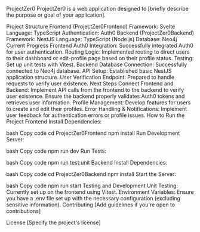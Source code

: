 ProjectZer0
ProjectZer0 is a web application designed to [briefly describe the purpose or goal of your application].

Project Structure
Frontend (ProjectZer0Frontend)
Framework: Svelte
Language: TypeScript
Authentication: Auth0
Backend (ProjectZer0Backend)
Framework: NestJS
Language: TypeScript (Node.js)
Database: Neo4j
Current Progress
Frontend
Auth0 Integration: Successfully integrated Auth0 for user authentication.
Routing Logic: Implemented routing to direct users to their dashboard or edit-profile page based on their profile status.
Testing: Set up unit tests with Vitest.
Backend
Database Connection: Successfully connected to Neo4j database.
API Setup: Established basic NestJS application structure.
User Verification Endpoint: Prepared to handle requests to verify user existence.
Next Steps
Connect Frontend and Backend:
Implement API calls from the frontend to the backend to verify user existence.
Ensure the backend properly validates Auth0 tokens and retrieves user information.
Profile Management:
Develop features for users to create and edit their profiles.
Error Handling & Notifications:
Implement user feedback for authentication errors or profile issues.
How to Run the Project
Frontend
Install Dependencies:

bash
Copy code
cd ProjectZer0Frontend
npm install
Run Development Server:

bash
Copy code
npm run dev
Run Tests:

bash
Copy code
npm run test:unit
Backend
Install Dependencies:

bash
Copy code
cd ProjectZer0Backend
npm install
Start the Server:

bash
Copy code
npm run start
Testing and Development
Unit Testing: Currently set up on the frontend using Vitest.
Environment Variables: Ensure you have a .env file set up with the necessary configuration (excluding sensitive information).
Contributing
[Add guidelines if you're open to contributions]

License
[Specify the project's license]
